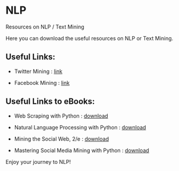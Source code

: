 # NLP
Resources on NLP / Text Mining

Here you can download the useful resources on NLP or Text Mining.

## Useful Links:

* Twitter Mining : [link](https://marcobonzanini.com/2015/03/02/mining-twitter-data-with-python-part-1/)

* Facebook Mining : [link](https://towardsdatascience.com/how-to-use-facebook-graph-api-and-extract-data-using-python-1839e19d6999)


## Useful Links to eBooks:

* Web Scraping with Python : [download](https://yanfei.site/docs/dpsa/references/PyWebScrapingBook.pdf)

* Natural Language Processing with Python : [download](http://www.datascienceassn.org/sites/default/files/Natural%20Language%20Processing%20with%20Python.pdf)

* Mining the Social Web, 2/e : [download](https://www.webpages.uidaho.edu/~stevel/504/Mining-the-Social-Web-2nd-Edition.pdf)

* Mastering Social Media Mining with Python : [download](https://github.com/zll17/syncrepo/blob/master/Mastering%20Social%20Media%20Mining%20with%20Python.pdf)
 

Enjoy your journey to NLP!
